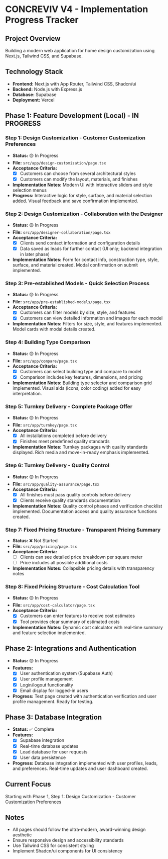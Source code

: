 # CONCREVIV V4 - Implementation Progress Tracker

## Project Overview
Building a modern web application for home design customization using Next.js, Tailwind CSS, and Supabase.

## Technology Stack
- **Frontend:** Next.js with App Router, Tailwind CSS, Shadcn/ui
- **Backend:** Node.js with Express.js
- **Database:** Supabase
- **Deployment:** Vercel

## Phase 1: Feature Development (Local) - IN PROGRESS

### Step 1: Design Customization - Customer Customization Preferences
- **Status:** 🟡 In Progress
- **File:** `src/app/design-customization/page.tsx`
- **Acceptance Criteria:**
  - [x] Customers can choose from several architectural styles
  - [x] Customers can modify the layout, materials, and finishes
- **Implementation Notes:** Modern UI with interactive sliders and style selection menus
- **Progress:** Interactive logic for style, surface, and material selection added. Visual feedback and save confirmation implemented.

### Step 2: Design Customization - Collaboration with the Designer
- **Status:** 🟡 In Progress
- **File:** `src/app/designer-collaboration/page.tsx`
- **Acceptance Criteria:**
  - [x] Clients send contact information and configuration details
  - [x] Data saved as leads for further contact (UI only; backend integration in later phase)
- **Implementation Notes:** Form for contact info, construction type, style, surface, and material created. Modal confirmation on submit implemented.

### Step 3: Pre-established Models - Quick Selection Process
- **Status:** 🟡 In Progress
- **File:** `src/app/pre-established-models/page.tsx`
- **Acceptance Criteria:**
  - [x] Customers can filter models by size, style, and features
  - [x] Customers can view detailed information and images for each model
- **Implementation Notes:** Filters for size, style, and features implemented. Model cards with modal details created.

### Step 4: Building Type Comparison
- **Status:** 🟡 In Progress
- **File:** `src/app/compare/page.tsx`
- **Acceptance Criteria:**
  - [x] Customers can select building type and compare to model
  - [x] Comparison includes key features, dimensions, and pricing
- **Implementation Notes:** Building type selector and comparison grid implemented. Visual aids (icons, color coding) added for easy interpretation.

### Step 5: Turnkey Delivery - Complete Package Offer
- **Status:** 🟡 In Progress
- **File:** `src/app/turnkey/page.tsx`
- **Acceptance Criteria:**
  - [x] All installations completed before delivery
  - [x] Finishes meet predefined quality standards
- **Implementation Notes:** Turnkey packages with quality standards displayed. Rich media and move-in-ready emphasis implemented.

### Step 6: Turnkey Delivery - Quality Control
- **Status:** 🟡 In Progress
- **File:** `src/app/quality-assurance/page.tsx`
- **Acceptance Criteria:**
  - [x] All finishes must pass quality controls before delivery
  - [x] Clients receive quality standards documentation
- **Implementation Notes:** Quality control phases and verification checklist implemented. Documentation access and quality assurance functions created.

### Step 7: Fixed Pricing Structure - Transparent Pricing Summary
- **Status:** ❌ Not Started
- **File:** `src/app/pricing/page.tsx`
- **Acceptance Criteria:**
  - [ ] Clients can see detailed price breakdown per square meter
  - [ ] Price includes all possible additional costs
- **Implementation Notes:** Collapsible pricing details with transparency notes

### Step 8: Fixed Pricing Structure - Cost Calculation Tool
- **Status:** 🟡 In Progress
- **File:** `src/app/cost-calculator/page.tsx`
- **Acceptance Criteria:**
  - [x] Customers can enter features to receive cost estimates
  - [x] Tool provides clear summary of estimated costs
- **Implementation Notes:** Dynamic cost calculator with real-time summary and feature selection implemented.

## Phase 2: Integrations and Authentication
- **Status:** 🟡 In Progress
- **Features:**
  - [x] User authentication system (Supabase Auth)
  - [x] User profile management
  - [x] Login/logout functionality
  - [x] Email display for logged-in users
- **Progress:** Test page created with authentication verification and user profile management. Ready for testing.

## Phase 3: Database Integration
- **Status:** ✅ Complete
- **Features:**
  - [x] Supabase integration
  - [x] Real-time database updates
  - [x] Lead database for user requests
  - [x] User data persistence
- **Progress:** Database integration implemented with user profiles, leads, and preferences. Real-time updates and user dashboard created.

## Current Focus
Starting with Phase 1, Step 1: Design Customization - Customer Customization Preferences

## Notes
- All pages should follow the ultra-modern, award-winning design aesthetic
- Ensure responsive design and accessibility standards
- Use Tailwind CSS for consistent styling
- Implement Shadcn/ui components for UI consistency 